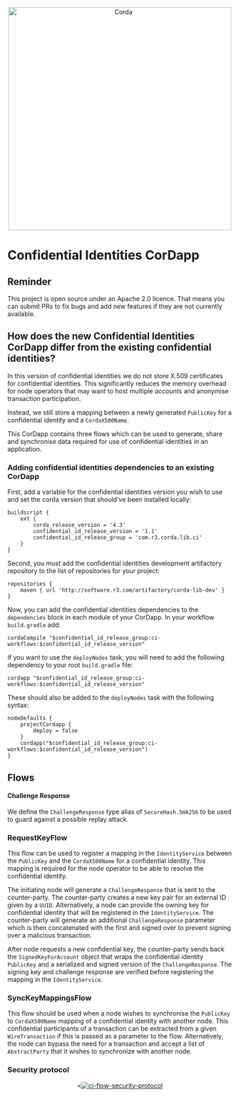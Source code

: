<p align="center">
    <img src="https://www.corda.net/wp-content/uploads/2016/11/fg005_corda_b.png" alt="Corda" width="500">
</p>

# Confidential Identities CorDapp

## Reminder

This project is open source under an Apache 2.0 licence. That means you
can submit PRs to fix bugs and add new features if they are not currently
available.

## How does the new Confidential Identities CorDapp differ from the existing confidential identities?

In this version of confidential identities we do not store X.509 certificates for confidential identities. This 
significantly reduces the memory overhead for node operators that may want to host multiple _accounts_ and anonymise 
transaction participation. 

Instead, we still store a mapping between a newly generated `PublicKey` for a confidential identity and a `CordaX500Name`. 

This CorDapp contains three flows which can be used to generate, share and synchronise data required for use of confidential
identities in an application. 

### Adding confidential identities dependencies to an existing CorDapp

First, add a variable for the confidential identities version you wish to use and set the corda version that should've been 
installed locally:

    buildscript {
        ext {
            corda_release_version = '4.3'
            confidential_id_release_version = '1.1'
            confidential_id_release_group = 'com.r3.corda.lib.ci'
        }
    }

Second, you must add the confidential identities development artifactory repository to the
list of repositories for your project:

    repositories {
        maven { url 'http://software.r3.com/artifactory/corda-lib-dev' }
    }

Now, you can add the confidential identities dependencies to the `dependencies` block
in each module of your CorDapp. In your workflow `build.gradle` add:

    cordaCompile "$confidential_id_release_group:ci-workflows:$confidential_id_release_version"

If you want to use the `deployNodes` task, you will need to add the
following dependency to your root `build.gradle` file:

    cordapp "$confidential_id_release_group:ci-workflows:$confidential_id_release_version"

These should also be added to the `deployNodes` task with the following syntax:

    nodeDefaults {
        projectCordapp {
            deploy = false
        }
        cordapp("$confidential_id_release_group:ci-workflows:$confidential_id_release_version")
    }

## Flows 

#### Challenge Response 

We define the `ChallengeResponse` type alias of `SecureHash.SHA256` to be used to guard against a possible replay attack. 

### RequestKeyFlow

This flow can be used to register a mapping in the `IdentityService` between the `PublicKey` and the `CordaX500Name` for 
a confidential identity. This mapping is required for the node operator to be able to resolve the confidential identity. 

The initiating node will generate a `ChallengeResponse` that is sent to the counter-party. The counter-party creates a
new key pair for an external ID given by a `UUID`. Alternatively, a node can provide the owning key for 
confidential identity that will be registered in the `IdentityService`. The counter-party will generate an additional ``ChallengeResponse``
parameter which is then concatenated with the first and signed over to prevent signing over a malicious transaction. 

After node requests a new confidential key, the counter-party sends back the `SignedKeyForAccount` object that 
wraps the confidential identity `PublicKey` and a serialized and signed version of the `ChallengeResponse`.  The signing key 
and challenge response are verified before registering the mapping in the `IdentityService`.

### SyncKeyMappingsFlow

This flow should be used when a node wishes to synchronise the `PublicKey` to `CordaX500Name` mapping of a confidential 
identity with another node. This confidential participants of a transaction can be extracted from a given `WireTransaction` 
if this is passed as a parameter to the flow. Alternatively, the node can bypass the need for a transaction and accept a
list of `AbstractParty` that it wishes to synchronize with another node. 

### Security protocol

<p align="center">
<<a href="https://ibb.co/bN1ndpj"><img src="https://i.ibb.co/nQrSkhq/ci-flow-security-protocol.png" alt="ci-flow-security-protocol" border="0"></a>
</p>


